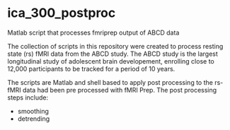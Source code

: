 # ica_300_postproc
Matlab script that processes fmriprep output of ABCD data

The collection of scripts in this repository were created to process resting state (rs) fMRI data from the ABCD study. The ABCD study is the largest longitudinal study of adolescent brain developement, enrolling close to 12,000 participants to be tracked for a period of 10 years. 

The scripts are Matlab and shell based to apply post processing to the rs-fMRI data had been pre processed with fMRI Prep. The post processing steps include:
- smoothing
- detrending
